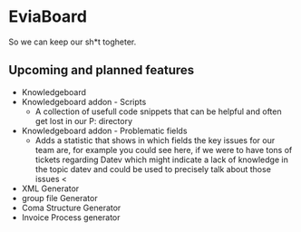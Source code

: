 # EviaBoard
So we can keep our sh*t togheter.
## Upcoming and planned features
- Knowledgeboard
- Knowledgeboard addon - Scripts
    - A collection of usefull code snippets that can be helpful and often get lost in our P: directory
- Knowledgeboard addon - Problematic fields
    - Adds a statistic that shows in which fields the key issues for our team are, for example you could see here, if we were to have tons of tickets regarding Datev which might indicate a lack of knowledge in the topic datev and could be used to precisely talk about those issues <
- XML Generator
- group file Generator
- Coma Structure Generator
- Invoice Process generator
